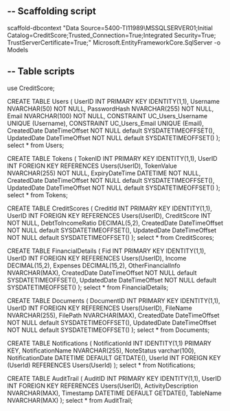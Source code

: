 -- Scaffolding script
-------------------------------------------------
scaffold-dbcontext "Data Source=5400-TI11989\MSSQLSERVER01;Initial 
Catalog=CreditScore;Trusted_Connection=True;Integrated Security=True;
TrustServerCertificate=True;" Microsoft.EntityFrameworkCore.SqlServer -o Models



-- Table scripts
-------------------------------------------------
use CreditScore;
 
CREATE TABLE Users (
    UserID INT PRIMARY KEY IDENTITY(1,1),
    Username NVARCHAR(50) NOT NULL,
    PasswordHash NVARCHAR(255) NOT NULL,
    Email NVARCHAR(100) NOT NULL,
    CONSTRAINT UC_Users_Username UNIQUE (Username),
    CONSTRAINT UC_Users_Email UNIQUE (Email),
    CreatedDate DateTimeOffset NOT NULL default SYSDATETIMEOFFSET(),
    UpdatedDate DateTimeOffset NOT NULL default SYSDATETIMEOFFSET()
);
select * from Users;
 
CREATE TABLE Tokens (
    TokenID INT PRIMARY KEY IDENTITY(1,1),
    UserID INT FOREIGN KEY REFERENCES Users(UserID),
    TokenValue NVARCHAR(255) NOT NULL,
    ExpiryDateTime DATETIME NOT NULL,
    CreatedDate DateTimeOffset NOT NULL default SYSDATETIMEOFFSET(),
    UpdatedDate DateTimeOffset NOT NULL default SYSDATETIMEOFFSET()
);
select * from Tokens;
 
CREATE TABLE CreditScores (
    CreditId INT PRIMARY KEY IDENTITY(1,1),
    UserID INT FOREIGN KEY REFERENCES Users(UserID),
    CreditScore INT NOT NULL,
    DebtToIncomeRatio DECIMAL(5,2),
    CreatedDate DateTimeOffset NOT NULL default SYSDATETIMEOFFSET(),
    UpdatedDate DateTimeOffset NOT NULL default SYSDATETIMEOFFSET()
);
select * from CreditScores;
 
CREATE TABLE FinancialDetails (
    Fid INT PRIMARY KEY IDENTITY(1,1),
    UserID INT FOREIGN KEY REFERENCES Users(UserID),
    Income DECIMAL(15,2),
    Expenses DECIMAL(15,2),
    OtherFinancialInfo NVARCHAR(MAX),
    CreatedDate DateTimeOffset NOT NULL default SYSDATETIMEOFFSET(),
    UpdatedDate DateTimeOffset NOT NULL default SYSDATETIMEOFFSET()
);
select * from FinancialDetails;
 
CREATE TABLE Documents (
    DocumentID INT PRIMARY KEY IDENTITY(1,1),
    UserID INT FOREIGN KEY REFERENCES Users(UserID),
    FileName NVARCHAR(255),
    FilePath NVARCHAR(MAX),
    CreatedDate DateTimeOffset NOT NULL default SYSDATETIMEOFFSET(),
    UpdatedDate DateTimeOffset NOT NULL default SYSDATETIMEOFFSET()
);
select * from Documents;
 
CREATE TABLE Notifications (
    NotificationId INT IDENTITY(1,1) PRIMARY KEY,
    NotificationName NVARCHAR(255),
    NoteStatus varchar(100),
    NotificationDate DATETIME DEFAULT GETDATE(),
    UserId INT FOREIGN KEY (UserId) REFERENCES Users(UserId) 
);
select * from Notifications;
 
CREATE TABLE AuditTrail (
    AuditID INT PRIMARY KEY IDENTITY(1,1),
    UserID INT FOREIGN KEY REFERENCES Users(UserID),
    ActivityDescription NVARCHAR(MAX),
    Timestamp DATETIME DEFAULT GETDATE(),
   TableName NVARCHAR(MAX)
);
select * from AuditTrail;
